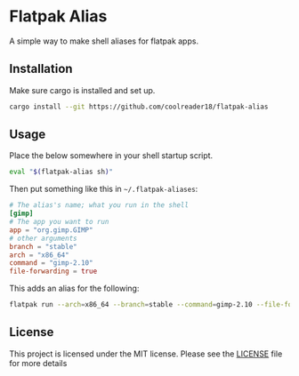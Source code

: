 # Flatpak Alias

A simple way to make shell aliases for flatpak apps.

## Installation

Make sure cargo is installed and set up.

```sh
cargo install --git https://github.com/coolreader18/flatpak-alias
```

## Usage

Place the below somewhere in your shell startup script.

```sh
eval "$(flatpak-alias sh)"
```

Then put something like this in `~/.flatpak-aliases`:

```toml
# The alias's name; what you run in the shell
[gimp]
# The app you want to run
app = "org.gimp.GIMP"
# other arguments
branch = "stable"
arch = "x86_64"
command = "gimp-2.10"
file-forwarding = true
```

This adds an alias for the following:

```sh
flatpak run --arch=x86_64 --branch=stable --command=gimp-2.10 --file-forwarding org.gimp.GIMP
```

## License

This project is licensed under the MIT license. Please see the
[LICENSE](LICENSE) file for more details
